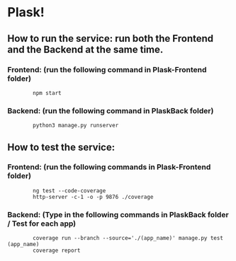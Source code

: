 # Plask!

## How to run the service: run both the Frontend and the Backend at the same time.
### Frontend: (run the following command in Plask-Frontend folder)
            npm start
### Backend: (run the following command in PlaskBack folder)
            python3 manage.py runserver

## How to test the service:
### Frontend: (run the following commands in Plask-Frontend folder)
            ng test --code-coverage
            http-server -c-1 -o -p 9876 ./coverage
### Backend: (Type in the following commands in PlaskBack folder / Test for each app)
            coverage run --branch --source='./(app_name)' manage.py test (app_name)
            coverage report
